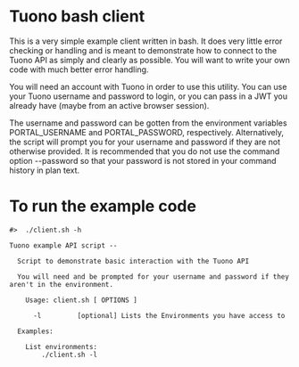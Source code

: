 # Tuono bash client
This is a very simple example client written in bash.  It does very little
error checking or handling and is meant to demonstrate how to connect to
the Tuono API as simply and clearly as possible.  You will want to write your
own code with much better error handling.

You will need an account with Tuono in order to use this utility. You can
use your Tuono username and password to login, or you can pass in a JWT you already
have (maybe from an active browser session).

The username and password can be gotten from the environment variables PORTAL_USERNAME
and PORTAL_PASSWORD, respectively.  Alternatively, the script will prompt you
for your username and password if they are not otherwise provided.  It is
recommended that you do not use the command option --password so that your
password is not stored in your command history in plan text.

# To run the example code
```ignorelang
#>  ./client.sh -h

Tuono example API script --

  Script to demonstrate basic interaction with the Tuono API

  You will need and be prompted for your username and password if they aren't in the environment.

    Usage: client.sh [ OPTIONS ]

      -l         [optional] Lists the Environments you have access to

  Examples:

    List environments:
        ./client.sh -l

```